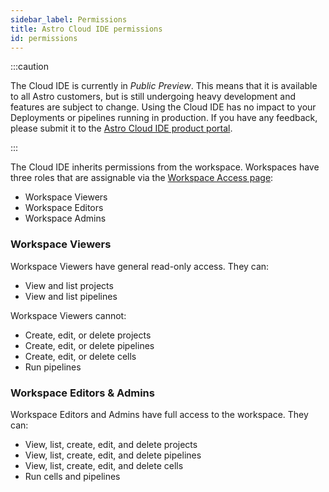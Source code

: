```yaml
---
sidebar_label: Permissions
title: Astro Cloud IDE permissions
id: permissions
---
```


:::caution

<!-- id to make it easier to remove: cloud-ide-preview-banner -->

The Cloud IDE is currently in _Public Preview_. This means that it is available to all Astro customers, but is still undergoing heavy development and features are subject to change. Using the Cloud IDE has no impact to your Deployments or pipelines running in production. If you have any feedback, please submit it to the [Astro Cloud IDE product portal](https://portal.productboard.com/75k8qmuqjacnrrnef446fggj).

:::

The Cloud IDE inherits permissions from the workspace. Workspaces have three roles that are assignable via the [Workspace Access page](/astro/manage-workspaces.md#manage-workspace-users):

- Workspace Viewers
- Workspace Editors
- Workspace Admins

### Workspace Viewers

Workspace Viewers have general read-only access. They can:

- View and list projects
- View and list pipelines

Workspace Viewers cannot:

- Create, edit, or delete projects
- Create, edit, or delete pipelines
- Create, edit, or delete cells
- Run pipelines

### Workspace Editors & Admins

Workspace Editors and Admins have full access to the workspace. They can:

- View, list, create, edit, and delete projects
- View, list, create, edit, and delete pipelines
- View, list, create, edit, and delete cells
- Run cells and pipelines
